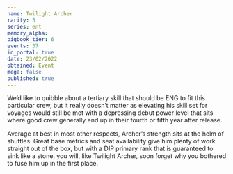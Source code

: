```yaml
---
name: Twilight Archer
rarity: 5
series: ent
memory_alpha:
bigbook_tier: 6
events: 37
in_portal: true
date: 23/02/2022
obtained: Event
mega: false
published: true
---
```


We’d like to quibble about a tertiary skill that should be ENG to fit this particular crew, but it really doesn’t matter as elevating his skill set for voyages would still be met with a depressing debut power level that sits where good crew generally end up in their fourth or fifth year after release.

Average at best in most other respects, Archer’s strength sits at the helm of shuttles. Great base metrics and seat availability give him plenty of work straight out of the box, but with a DIP primary rank that is guaranteed to sink like a stone, you will, like Twilight Archer, soon forget why you bothered to fuse him up in the first place.
